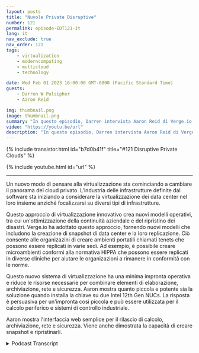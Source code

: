 ```yaml
---
layout: posts
title: "Nuvole Private Disruptive"
number: 121
permalink: episode-EDT121-it
lang: it
nav_exclude: true
nav_order: 121
tags:
    - virtualization
    - moderncomputing
    - multicloud
    - technology

date: Wed Feb 01 2023 16:00:00 GMT-0800 (Pacific Standard Time)
guests:
    - Darren W Pulsipher
    - Aaron Reid

img: thumbnail.png
image: thumbnail.png
summary: "In questo episodio, Darren intervista Aaron Reid di Verge.io sulla loro tecnologia di cloud privato disruptiva che sta rendendo i cloud privati disponibili nel data center e sul campo."
video: "https://youtu.be/url"
description: "In questo episodio, Darren intervista Aaron Reid di Verge.io sulla loro tecnologia di cloud privato disruptiva che sta rendendo i cloud privati disponibili nel data center e sul campo."
---
```


<div>
{% include transistor.html id="b7d0b41f" title="#121 Disruptive Private Clouds" %}

{% include youtube.html id="url" %}
</div>

---

Un nuovo modo di pensare alla virtualizzazione sta cominciando a cambiare il panorama del cloud privato. L'industria delle infrastrutture definite dal software sta iniziando a considerare la virtualizzazione dei data center nel loro insieme anziché focalizzarsi su diversi tipi di infrastrutture.

Questo approccio di virtualizzazione innovativo crea nuovi modelli operativi, tra cui un'ottimizzazione della continuità aziendale e del ripristino dei disastri. Verge.io ha adottato questo approccio, fornendo nuovi modelli che includono la creazione di snapshot di data center e la loro replicazione. Ciò consente alle organizazini di creare ambienti portatili chiamati tenets che possono essere replicati in varie sedi. Ad esempio, è possibile creare microambienti conformi alla normativa HIPPA che possono essere replicati in diverse cliniche per aiutare le organizazioni a rimanere in conformità con le norme.

Questo nuovo sistema di virtualizzazione ha una minima impronta operativa e riduce le risorse necessarie per combinare elementi di elaborazione, archiviazione, rete e sicurezza. Aaron mostra quanto piccola e potente sia la soluzione quando installa la chiave su due Intel 12th Gen NUCs. La risposta è persuasiva per un'impronta così piccola e può essere utilizzata per il calcolo periferico e sistemi di controllo industriale.

Aaron mostra l'interfaccia web semplice per il rilascio di calcolo, archiviazione, rete e sicurezza. Viene anche dimostrata la capacità di creare snapshot e ripristinarli.



<details>
<summary> Podcast Transcript </summary>

<p></p>

</details>
